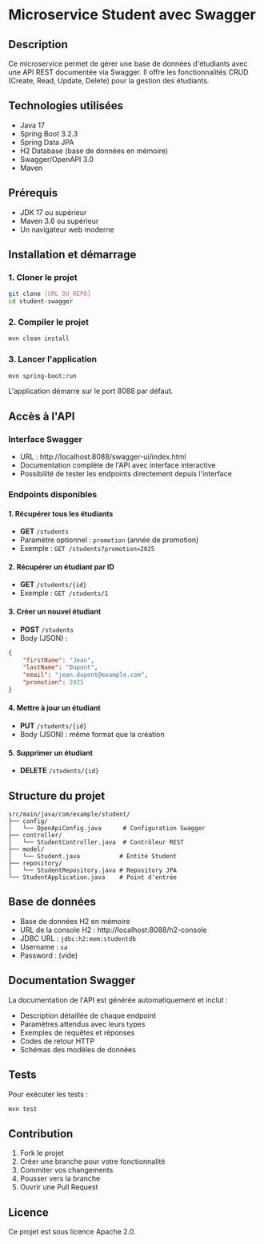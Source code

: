 # Microservice Student avec Swagger

## Description
Ce microservice permet de gérer une base de données d'étudiants avec une API REST documentée via Swagger. Il offre les fonctionnalités CRUD (Create, Read, Update, Delete) pour la gestion des étudiants.

## Technologies utilisées
- Java 17
- Spring Boot 3.2.3
- Spring Data JPA
- H2 Database (base de données en mémoire)
- Swagger/OpenAPI 3.0
- Maven

## Prérequis
- JDK 17 ou supérieur
- Maven 3.6 ou supérieur
- Un navigateur web moderne

## Installation et démarrage

### 1. Cloner le projet
```bash
git clone [URL_DU_REPO]
cd student-swagger
```

### 2. Compiler le projet
```bash
mvn clean install
```

### 3. Lancer l'application
```bash
mvn spring-boot:run
```

L'application démarre sur le port 8088 par défaut.

## Accès à l'API

### Interface Swagger
- URL : http://localhost:8088/swagger-ui/index.html
- Documentation complète de l'API avec interface interactive
- Possibilité de tester les endpoints directement depuis l'interface

### Endpoints disponibles

#### 1. Récupérer tous les étudiants
- **GET** `/students`
- Paramètre optionnel : `promotion` (année de promotion)
- Exemple : `GET /students?promotion=2025`

#### 2. Récupérer un étudiant par ID
- **GET** `/students/{id}`
- Exemple : `GET /students/1`

#### 3. Créer un nouvel étudiant
- **POST** `/students`
- Body (JSON) :
```json
{
    "firstName": "Jean",
    "lastName": "Dupont",
    "email": "jean.dupont@example.com",
    "promotion": 2025
}
```

#### 4. Mettre à jour un étudiant
- **PUT** `/students/{id}`
- Body (JSON) : même format que la création

#### 5. Supprimer un étudiant
- **DELETE** `/students/{id}`

## Structure du projet
```
src/main/java/com/example/student/
├── config/
│   └── OpenApiConfig.java      # Configuration Swagger
├── controller/
│   └── StudentController.java  # Contrôleur REST
├── model/
│   └── Student.java           # Entité Student
├── repository/
│   └── StudentRepository.java # Repository JPA
└── StudentApplication.java    # Point d'entrée
```

## Base de données
- Base de données H2 en mémoire
- URL de la console H2 : http://localhost:8088/h2-console
- JDBC URL : `jdbc:h2:mem:studentdb`
- Username : `sa`
- Password : (vide)

## Documentation Swagger
La documentation de l'API est générée automatiquement et inclut :
- Description détaillée de chaque endpoint
- Paramètres attendus avec leurs types
- Exemples de requêtes et réponses
- Codes de retour HTTP
- Schémas des modèles de données

## Tests
Pour exécuter les tests :
```bash
mvn test
```

## Contribution
1. Fork le projet
2. Créer une branche pour votre fonctionnalité
3. Commiter vos changements
4. Pousser vers la branche
5. Ouvrir une Pull Request

## Licence
Ce projet est sous licence Apache 2.0. 